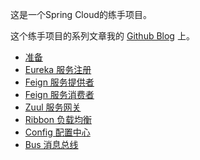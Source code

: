 这是一个Spring Cloud的练手项目。

这个练手项目的系列文章我的 [Github Blog](http://jamsa.github.io/spring-cloud-shang-shou-1-zhun-bei.html) 上。


 - [准备](http://jamsa.github.io/spring-cloud-shang-shou-1-zhun-bei.html)
 - [Eureka 服务注册](http://jamsa.github.io/spring-cloud-shang-shou-2-fu-wu-zhu-ce.html)
 - [Feign 服务提供者](http://jamsa.github.io/spring-cloud-shang-shou-3-fu-wu-ti-gong-zhe.html)
 - [Feign 服务消费者](http://jamsa.github.io/spring-cloud-shang-shou-4-fu-wu-xiao-fei-zhe.html)
 - [Zuul 服务网关](http://jamsa.github.io/spring-cloud-shang-shou-5-fu-wu-wang-guan.html)
 - [Ribbon 负载均衡](http://jamsa.github.io/spring-cloud-shang-shou-6-fu-zai-jun-heng.html)
 - [Config 配置中心](http://jamsa.github.io/spring-cloud-shang-shou-7-pei-zhi-zhong-xin.html)
 - [Bus 消息总线](http://jamsa.github.io/spring-cloud-shang-shou-8-xiao-xi-zong-xian.html)